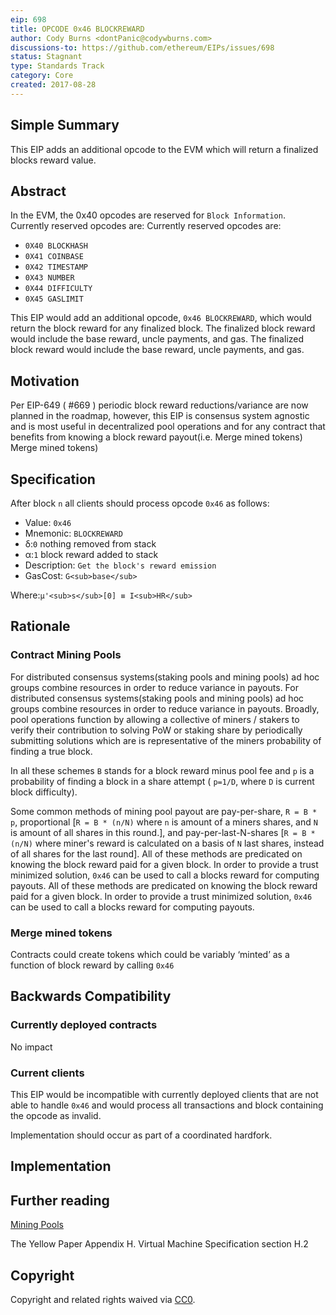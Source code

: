 ```yaml
---
eip: 698
title: OPCODE 0x46 BLOCKREWARD
author: Cody Burns <dontPanic@codywburns.com>
discussions-to: https://github.com/ethereum/EIPs/issues/698
status: Stagnant
type: Standards Track
category: Core
created: 2017-08-28
---
```


## Simple Summary

This EIP adds an additional opcode to the EVM which will return a finalized blocks reward value.

## Abstract

In the EVM, the 0x40 opcodes are reserved for `Block Information`. Currently reserved opcodes are: Currently reserved opcodes are:
* `0X40 BLOCKHASH`
* `0X41 COINBASE`
* `0X42 TIMESTAMP`
* `0X43 NUMBER`
* `0X44 DIFFICULTY`
* `0X45 GASLIMIT`

This EIP would add an additional opcode, `0x46 BLOCKREWARD`, which would return the block reward for any finalized block. The finalized block reward would include the base reward, uncle payments, and gas. The finalized block reward would include the base reward, uncle payments, and gas.

## Motivation


Per EIP-649 ( #669 ) periodic block reward reductions/variance are now planned in the roadmap, however, this EIP is consensus system agnostic and is most useful in decentralized pool operations and for any contract that benefits from knowing a block reward payout(i.e. Merge mined tokens) Merge mined tokens)

## Specification

After block `n` all clients should process opcode `0x46` as follows:

* Value: `0x46`
* Mnemonic: `BLOCKREWARD`
* δ:`0` nothing removed from stack
* α:`1` block reward added to stack
* Description: `Get the block's reward emission`
* GasCost: `G<sub>base</sub>`

Where:`µ'<sub>s</sub>[0] ≡ I<sub>HR</sub>`


## Rationale

### Contract Mining Pools

For distributed consensus systems(staking pools and mining pools) ad hoc groups combine resources in order to reduce variance in payouts. For distributed consensus systems(staking pools and mining pools) ad hoc groups combine resources in order to reduce variance in payouts. Broadly, pool operations function by allowing a collective of  miners / stakers  to verify their contribution to solving PoW or staking share by periodically submitting solutions which are is representative of the miners probability of finding a true block.

In all these schemes `B` stands for a block reward minus pool fee and `p` is a probability of finding a block in a share attempt ( `p=1/D`, where `D` is current block difficulty).

Some common methods of mining pool payout are pay-per-share, `R = B * p`, proportional [`R = B * (n/N)` where `n` is amount of a miners shares, and `N` is amount of all shares in this round.], and pay-per-last-N-shares [`R = B * (n/N)` where miner's reward is calculated on a basis of `N` last shares, instead of all shares for the last round]. All of these methods are predicated on knowing the block reward paid for a given block. In order to provide a trust minimized solution, `0x46` can be used to call a blocks reward for computing payouts. All of these methods are predicated on knowing the block reward paid for a given block. In order to provide a trust minimized solution, `0x46` can be used to call a blocks reward for computing payouts.

### Merge mined tokens

Contracts could create tokens which could be variably ‘minted’ as a function of block reward by calling `0x46`

## Backwards Compatibility


### Currently deployed contracts

No impact

### Current clients

This EIP would be incompatible with currently deployed clients that are not able to handle `0x46` and would process all transactions and block containing the opcode as invalid.

Implementation should occur as part of a coordinated hardfork.

## Implementation


## Further reading

[Mining Pools](https://en.wikipedia.org/wiki/Mining_pool)

The Yellow Paper Appendix H. Virtual Machine Specification section H.2

## Copyright

Copyright and related rights waived via [CC0](../LICENSE.md).
